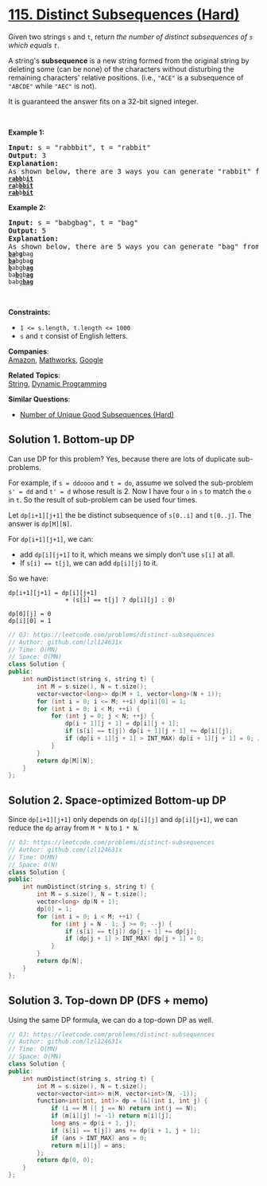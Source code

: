 # [115. Distinct Subsequences (Hard)](https://leetcode.com/problems/distinct-subsequences/)

<p>Given two strings <code>s</code> and <code>t</code>, return <em>the number of distinct subsequences of <code>s</code> which equals <code>t</code></em>.</p>

<p>A string's <strong>subsequence</strong> is a new string formed from the original string by deleting some (can be none) of the characters without disturbing the remaining characters' relative positions. (i.e., <code>"ACE"</code> is a subsequence of <code>"ABCDE"</code> while <code>"AEC"</code> is not).</p>

<p>It is guaranteed the answer fits on a 32-bit signed integer.</p>

<p>&nbsp;</p>
<p><strong>Example 1:</strong></p>

<pre><strong>Input:</strong> s = "rabbbit", t = "rabbit"
<strong>Output:</strong> 3
<strong>Explanation:</strong>
As shown below, there are 3 ways you can generate "rabbit" from S.
<code><strong><u>rabb</u></strong>b<strong><u>it</u></strong></code>
<code><strong><u>ra</u></strong>b<strong><u>bbit</u></strong></code>
<code><strong><u>rab</u></strong>b<strong><u>bit</u></strong></code>
</pre>

<p><strong>Example 2:</strong></p>

<pre><strong>Input:</strong> s = "babgbag", t = "bag"
<strong>Output:</strong> 5
<strong>Explanation:</strong>
As shown below, there are 5 ways you can generate "bag" from S.
<code><strong><u>ba</u></strong>b<u><strong>g</strong></u>bag</code>
<code><strong><u>ba</u></strong>bgba<strong><u>g</u></strong></code>
<code><u><strong>b</strong></u>abgb<strong><u>ag</u></strong></code>
<code>ba<u><strong>b</strong></u>gb<u><strong>ag</strong></u></code>
<code>babg<strong><u>bag</u></strong></code></pre>

<p>&nbsp;</p>
<p><strong>Constraints:</strong></p>

<ul>
	<li><code>1 &lt;= s.length, t.length &lt;= 1000</code></li>
	<li><code>s</code> and <code>t</code> consist of English letters.</li>
</ul>


**Companies**:  
[Amazon](https://leetcode.com/company/amazon), [Mathworks](https://leetcode.com/company/mathworks), [Google](https://leetcode.com/company/google)

**Related Topics**:  
[String](https://leetcode.com/tag/string/), [Dynamic Programming](https://leetcode.com/tag/dynamic-programming/)

**Similar Questions**:
* [Number of Unique Good Subsequences (Hard)](https://leetcode.com/problems/number-of-unique-good-subsequences/)

## Solution 1. Bottom-up DP

Can use DP for this problem? Yes, because there are lots of duplicate sub-problems.

For example, if `s = ddoooo` and `t = do`, assume we solved the sub-problem `s' = dd` and `t' = d` whose result is 2. Now I have four `o` in `s` to match the `o` in `t`. So the result of sub-problem can be used four times.

Let `dp[i+1][j+1]` the be distinct subsequence of `s[0..i]` and `t[0..j]`. The answer is `dp[M][N]`.

For `dp[i+1][j+1]`, we can:
* add `dp[i][j+1]` to it, which means we simply don't use `s[i]` at all.
* If `s[i] == t[j]`, we can add `dp[i][j]` to it. 

So we have:

```
dp[i+1][j+1] = dp[i][j+1]
                + (s[i] == t[j] ? dp[i][j] : 0) 

dp[0][j] = 0 
dp[i][0] = 1
```

```cpp
// OJ: https://leetcode.com/problems/distinct-subsequences
// Author: github.com/lzl124631x
// Time: O(MN)
// Space: O(MN)
class Solution {
public:
    int numDistinct(string s, string t) {
        int M = s.size(), N = t.size();
        vector<vector<long>> dp(M + 1, vector<long>(N + 1));
        for (int i = 0; i <= M; ++i) dp[i][0] = 1;
        for (int i = 0; i < M; ++i) {
            for (int j = 0; j < N; ++j) {
                dp[i + 1][j + 1] = dp[i][j + 1];
                if (s[i] == t[j]) dp[i + 1][j + 1] += dp[i][j];
                if (dp[i + 1][j + 1] > INT_MAX) dp[i + 1][j + 1] = 0; // Since the answer is guaranteed to fit on a 32-bit signed integer, once the intermediate value exceeds `INT_MAX`, we can reset it to `0` since it won't be used in the answer.
            }
        }
        return dp[M][N];
    }
};
```

## Solution 2. Space-optimized Bottom-up DP

Since `dp[i+1][j+1]` only depends on `dp[i][j]` and `dp[i][j+1]`, we can reduce the `dp` array from `M * N` to `1 * N`.

```cpp
// OJ: https://leetcode.com/problems/distinct-subsequences
// Author: github.com/lzl124631x
// Time: O(MN)
// Space: O(N)
class Solution {
public:
    int numDistinct(string s, string t) {
        int M = s.size(), N = t.size();
        vector<long> dp(N + 1);
        dp[0] = 1;
        for (int i = 0; i < M; ++i) {
            for (int j = N - 1; j >= 0; --j) {
                if (s[i] == t[j]) dp[j + 1] += dp[j];
                if (dp[j + 1] > INT_MAX) dp[j + 1] = 0;
            }
        }
        return dp[N];
    }
};
```
## Solution 3. Top-down DP (DFS + memo)

Using the same DP formula, we can do a top-down DP as well.

```cpp
// OJ: https://leetcode.com/problems/distinct-subsequences
// Author: github.com/lzl124631x
// Time: O(MN)
// Space: O(MN)
class Solution {
public:
    int numDistinct(string s, string t) {
        int M = s.size(), N = t.size();
        vector<vector<int>> m(M, vector<int>(N, -1));
        function<int(int, int)> dp = [&](int i, int j) {
            if (i == M || j == N) return int(j == N);
            if (m[i][j] != -1) return m[i][j];
            long ans = dp(i + 1, j);
            if (s[i] == t[j]) ans += dp(i + 1, j + 1);
            if (ans > INT_MAX) ans = 0;
            return m[i][j] = ans;
        };
        return dp(0, 0);
    }
};
```
